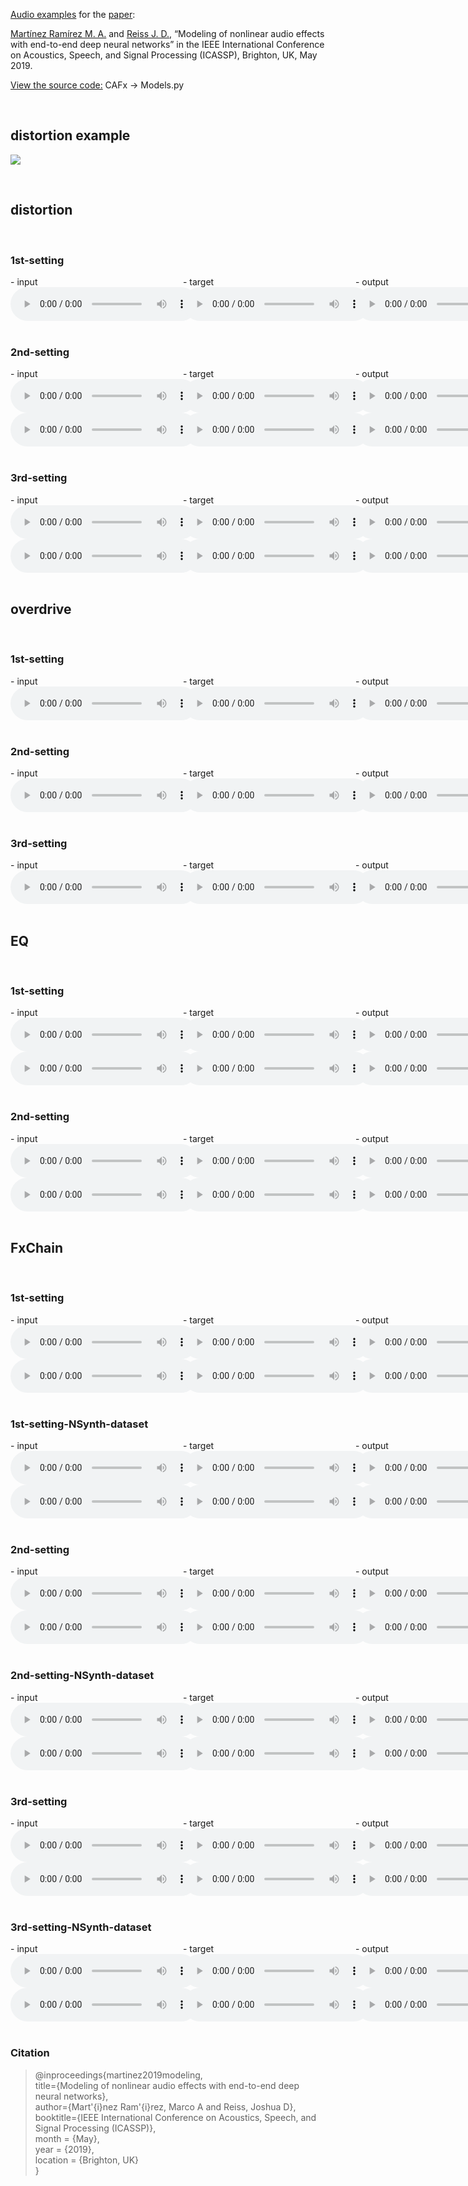 [Audio examples](https://mchijmma.github.io/modeling-nonlinear/) for the [paper](https://ieeexplore.ieee.org/document/8683529):

[Martínez Ramírez M. A.](http://m-marco.com) and [Reiss J. D.](http://www.eecs.qmul.ac.uk/~josh/), “Modeling of nonlinear audio effects with end-to-end deep neural networks” in the IEEE International Conference on Acoustics, Speech, and Signal Processing (ICASSP), Brighton, UK, May 2019.

[View the source code:](https://github.com/mchijmma/DL-AFx/tree/master/src) CAFx -> Models.py

&nbsp;
## distortion example

<audio id="audio_play">
    <source src="audio/distortion/distortion.mp3" type="audio/mp3" />
</audio>

<img src="https://cdn.shopify.com/s/files/1/1661/9429/files/backstage_jimi_effects_s638x0_q80_noupscale_grande.jpg?v=1523612606" onClick="document.getElementById('audio_play').play(); return false;" />




  
&nbsp;
## distortion
&nbsp;
### 1st-setting
<div id="contentBox" style="margin:0px auto; width:150%">
<div id="column1" style="float:left; margin:0; width:36.5%;">
- input <br />
<audio controls="controls">
<source src="audio/distortion/1st-setting/1-distortion_INPUT.mp3" type="audio/mp3" />
</audio>
</div>

<div id="column2" style="float:left; margin:0;width:36.5%;">
- target <br />
<audio controls="controls">
<source src="audio/distortion/1st-setting/2-distortion_TARGET.mp3" type="audio/mp3" />
</audio>
</div>

<div id="column3" style="float:left; margin:0;width:27%">
- output <br />
<audio controls="controls">
<source src="audio/distortion/1st-setting/3-distortion_OUTPUT.mp3" type="audio/mp3" />
</audio>
</div>
</div>

&nbsp;
### 2nd-setting
<div id="contentBox" style="margin:0px auto; width:150%">
<div id="column1" style="float:left; margin:0; width:36.5%;">
- input <br />
<audio controls="controls">
<source src="audio/distortion/2nd-setting/bass_1-distortion_INPUT.mp3" type="audio/mp3" />
</audio>
<audio controls="controls">
<source src="audio/distortion/2nd-setting/guitar_1-distortion_INPUT.mp3" type="audio/mp3" />
</audio>
</div>

<div id="column2" style="float:left; margin:0;width:36.5%;">
- target <br />
<audio controls="controls">
<source src="audio/distortion/2nd-setting/bass_2-distortion_TARGET.mp3" type="audio/mp3" />
</audio>
<audio controls="controls">
<source src="audio/distortion/2nd-setting/guitar_2-distortion_TARGET.mp3" type="audio/mp3" />
</audio>
</div>

<div id="column3" style="float:left; margin:0;width:27%">
- output <br />
<audio controls="controls">
<source src="audio/distortion/2nd-setting/bass_3-distortion_OUTPUT.mp3" type="audio/mp3" />
</audio>
<audio controls="controls">
<source src="audio/distortion/2nd-setting/guitar_3-distortion_OUTPUT.mp3" type="audio/mp3" />
</audio>
</div>
</div>

&nbsp;
### 3rd-setting
<div id="contentBox" style="margin:0px auto; width:150%">
<div id="column1" style="float:left; margin:0; width:36.5%;">
- input <br />
<audio controls="controls">
<source src="audio/distortion/3rd-setting/bass_1-distortion_INPUT.mp3" type="audio/mp3" />
</audio>
<audio controls="controls">
<source src="audio/distortion/3rd-setting/guitar_1-distortion_INPUT.mp3" type="audio/mp3" />
</audio>
</div>

<div id="column2" style="float:left; margin:0;width:36.5%;">
- target <br />
<audio controls="controls">
<source src="audio/distortion/3rd-setting/bass_2-distortion_TARGET.mp3" type="audio/mp3" />
</audio>
<audio controls="controls">
<source src="audio/distortion/3rd-setting/guitar_2-distortion_TARGET.mp3" type="audio/mp3" />
</audio>
</div>

<div id="column3" style="float:left; margin:0;width:27%">
- output <br />
<audio controls="controls">
<source src="audio/distortion/3rd-setting/bass_3-distortion_OUTPUT.mp3" type="audio/mp3" />
</audio>
<audio controls="controls">
<source src="audio/distortion/3rd-setting/guitar_3-distortion_OUTPUT.mp3" type="audio/mp3" />
</audio>
</div>
</div>

&nbsp;
## overdrive
&nbsp;
### 1st-setting
<div id="contentBox" style="margin:0px auto; width:150%">
<div id="column1" style="float:left; margin:0; width:36.5%;">
- input <br />
<audio controls="controls">
<source src="audio/overdrive/1st-setting/1-overdrive_INPUT.mp3" type="audio/mp3" />
</audio>
</div>

<div id="column2" style="float:left; margin:0;width:36.5%;">
- target <br />
<audio controls="controls">
<source src="audio/overdrive/1st-setting/2-overdrive_TARGET.mp3" type="audio/mp3" />
</audio>
</div>

<div id="column3" style="float:left; margin:0;width:27%">
- output <br />
<audio controls="controls">
<source src="audio/overdrive/1st-setting/3-overdrive_OUTPUT.mp3" type="audio/mp3" />
</audio>
</div>
</div>

&nbsp;
### 2nd-setting
<div id="contentBox" style="margin:0px auto; width:150%">
<div id="column1" style="float:left; margin:0; width:36.5%;">
- input <br />
<audio controls="controls">
<source src="audio/overdrive/2nd-setting/1-overdrive_INPUT.mp3" type="audio/mp3" />
</audio>
</div>

<div id="column2" style="float:left; margin:0;width:36.5%;">
- target <br />
<audio controls="controls">
<source src="audio/overdrive/2nd-setting/2-overdrive_TARGET.mp3" type="audio/mp3" />
</audio>
</div>

<div id="column3" style="float:left; margin:0;width:27%">
- output <br />
<audio controls="controls">
<source src="audio/overdrive/2nd-setting/3-overdrive_OUTPUT.mp3" type="audio/mp3" />
</audio>
</div>
</div>

&nbsp;
### 3rd-setting
<div id="contentBox" style="margin:0px auto; width:150%">
<div id="column1" style="float:left; margin:0; width:36.5%;">
- input <br />
<audio controls="controls">
<source src="audio/overdrive/3rd-setting/1-overdrive_INPUT.mp3" type="audio/mp3" />
</audio>
</div>

<div id="column2" style="float:left; margin:0;width:36.5%;">
- target <br />
<audio controls="controls">
<source src="audio/overdrive/3rd-setting/2-overdrive_TARGET.mp3" type="audio/mp3" />
</audio>
</div>

<div id="column3" style="float:left; margin:0;width:27%">
- output <br />
<audio controls="controls">
<source src="audio/overdrive/3rd-setting/3-overdrive_OUTPUT.mp3" type="audio/mp3" />
</audio>
</div>
</div>

&nbsp;
## EQ
&nbsp;
### 1st-setting
<div id="contentBox" style="margin:0px auto; width:150%">
<div id="column1" style="float:left; margin:0; width:36.5%;">
- input <br />
<audio controls="controls">
<source src="audio/eq/1st-setting/bass_1-eq_INPUT.mp3" type="audio/mp3" />
</audio>
<audio controls="controls">
<source src="audio/eq/1st-setting/guitar_1-eq_INPUT.mp3" type="audio/mp3" />
</audio>
</div>

<div id="column2" style="float:left; margin:0;width:36.5%;">
- target <br />
<audio controls="controls">
<source src="audio/eq/1st-setting/bass_2-eq_TARGET.mp3" type="audio/mp3" />
</audio>
<audio controls="controls">
<source src="audio/eq/1st-setting/guitar_2-eq_TARGET.mp3" type="audio/mp3" />
</audio>
</div>

<div id="column3" style="float:left; margin:0;width:27%">
- output <br />
<audio controls="controls">
<source src="audio/eq/1st-setting/bass_3-eq_OUTPUT.mp3" type="audio/mp3" />
</audio>
<audio controls="controls">
<source src="audio/eq/1st-setting/guitar_3-eq_OUTPUT.mp3" type="audio/mp3" />
</audio>
</div>
</div>

&nbsp;
### 2nd-setting
<div id="contentBox" style="margin:0px auto; width:150%">
<div id="column1" style="float:left; margin:0; width:36.5%;">
- input <br />
<audio controls="controls">
<source src="audio/eq/2nd-setting/bass_1-eq_INPUT.mp3" type="audio/mp3" />
</audio>
<audio controls="controls">
<source src="audio/eq/2nd-setting/guitar_1-eq_INPUT.mp3" type="audio/mp3" />
</audio>
</div>

<div id="column2" style="float:left; margin:0;width:36.5%;">
- target <br />
<audio controls="controls">
<source src="audio/eq/2nd-setting/bass_2-eq_TARGET.mp3" type="audio/mp3" />
</audio>
<audio controls="controls">
<source src="audio/eq/2nd-setting/guitar_2-eq_TARGET.mp3" type="audio/mp3" />
</audio>
</div>

<div id="column3" style="float:left; margin:0;width:27%">
- output <br />
<audio controls="controls">
<source src="audio/eq/2nd-setting/bass_3-eq_OUTPUT.mp3" type="audio/mp3" />
</audio>
<audio controls="controls">
<source src="audio/eq/2nd-setting/guitar_3-eq_OUTPUT.mp3" type="audio/mp3" />
</audio>
</div>
</div>

&nbsp;
## FxChain
&nbsp;
### 1st-setting
<div id="contentBox" style="margin:0px auto; width:150%">
<div id="column1" style="float:left; margin:0; width:36.5%;">
- input <br />
<audio controls="controls">
<source src="audio/fxchain/1st-setting/bass_1_fxchain_INPUT.mp3" type="audio/mp3" />
</audio>
<audio controls="controls">
<source src="audio/fxchain/1st-setting/guitar_1_fxchain_INPUT.mp3" type="audio/mp3" />
</audio>
</div>

<div id="column2" style="float:left; margin:0;width:36.5%;">
- target <br />
<audio controls="controls">
<source src="audio/fxchain/1st-setting/bass_2_fxchain_TARGET.mp3" type="audio/mp3" />
</audio>
<audio controls="controls">
<source src="audio/fxchain/1st-setting/guitar_2_fxchain_TARGET.mp3" type="audio/mp3" />
</audio>
</div>

<div id="column3" style="float:left; margin:0;width:27%">
- output <br />
<audio controls="controls">
<source src="audio/fxchain/1st-setting/bass_3_fxchain_OUTPUT.mp3" type="audio/mp3" />
</audio>
<audio controls="controls">
<source src="audio/fxchain/1st-setting/guitar_3_fxchain_OUTPUT.mp3" type="audio/mp3" />
</audio>
</div>
</div>

&nbsp;
### 1st-setting-NSynth-dataset
<div id="contentBox" style="margin:0px auto; width:150%">
<div id="column1" style="float:left; margin:0; width:36.5%;">
- input <br />
<audio controls="controls">
<source src="audio/fxchain/1st-setting/bass_NSynth1_fxchain_INPUT.mp3" type="audio/mp3" />
</audio>
<audio controls="controls">
<source src="audio/fxchain/1st-setting/guitar_NSynth1_fxchain_INPUT.mp3" type="audio/mp3" />
</audio>
</div>

<div id="column2" style="float:left; margin:0;width:36.5%;">
- target <br />
<audio controls="controls">
<source src="audio/fxchain/1st-setting/bass_NSynth2_fxchain_TARGET.mp3" type="audio/mp3" />
</audio>
<audio controls="controls">
<source src="audio/fxchain/1st-setting/guitar_NSynth2_fxchain_TARGET.mp3" type="audio/mp3" />
</audio>
</div>

<div id="column3" style="float:left; margin:0;width:27%">
- output <br />
<audio controls="controls">
<source src="audio/fxchain/1st-setting/bass_NSynth3_fxchain_OUTPUT.mp3" type="audio/mp3" />
</audio>
<audio controls="controls">
<source src="audio/fxchain/1st-setting/guitar_NSynth3_fxchain_OUTPUT.mp3" type="audio/mp3" />
</audio>
</div>
</div>

&nbsp;
### 2nd-setting
<div id="contentBox" style="margin:0px auto; width:150%">
<div id="column1" style="float:left; margin:0; width:36.5%;">
- input <br />
<audio controls="controls">
<source src="audio/fxchain/2nd-setting/bass_1_fxchain_INPUT.mp3" type="audio/mp3" />
</audio>
<audio controls="controls">
<source src="audio/fxchain/2nd-setting/guitar_1_fxchain_INPUT.mp3" type="audio/mp3" />
</audio>
</div>

<div id="column2" style="float:left; margin:0;width:36.5%;">
- target <br />
<audio controls="controls">
<source src="audio/fxchain/2nd-setting/bass_2_fxchain_TARGET.mp3" type="audio/mp3" />
</audio>
<audio controls="controls">
<source src="audio/fxchain/2nd-setting/guitar_2_fxchain_TARGET.mp3" type="audio/mp3" />
</audio>
</div>

<div id="column3" style="float:left; margin:0;width:27%">
- output <br />
<audio controls="controls">
<source src="audio/fxchain/2nd-setting/bass_3_fxchain_OUTPUT.mp3" type="audio/mp3" />
</audio>
<audio controls="controls">
<source src="audio/fxchain/2nd-setting/guitar_3_fxchain_OUTPUT.mp3" type="audio/mp3" />
</audio>
</div>
</div>

&nbsp;
### 2nd-setting-NSynth-dataset
<div id="contentBox" style="margin:0px auto; width:150%">
<div id="column1" style="float:left; margin:0; width:36.5%;">
- input <br />
<audio controls="controls">
<source src="audio/fxchain/2nd-setting/bass_NSynth1_fxchain_INPUT.mp3" type="audio/mp3" />
</audio>
<audio controls="controls">
<source src="audio/fxchain/2nd-setting/guitar_NSynth1_fxchain_INPUT.mp3" type="audio/mp3" />
</audio>
</div>

<div id="column2" style="float:left; margin:0;width:36.5%;">
- target <br />
<audio controls="controls">
<source src="audio/fxchain/2nd-setting/bass_NSynth2_fxchain_TARGET.mp3" type="audio/mp3" />
</audio>
<audio controls="controls">
<source src="audio/fxchain/2nd-setting/guitar_NSynth2_fxchain_TARGET.mp3" type="audio/mp3" />
</audio>
</div>

<div id="column3" style="float:left; margin:0;width:27%">
- output <br />
<audio controls="controls">
<source src="audio/fxchain/2nd-setting/bass_NSynth3_fxchain_OUTPUT.mp3" type="audio/mp3" />
</audio>
<audio controls="controls">
<source src="audio/fxchain/2nd-setting/guitar_NSynth3_fxchain_OUTPUT.mp3" type="audio/mp3" />
</audio>
</div>
</div>

&nbsp;
### 3rd-setting
<div id="contentBox" style="margin:0px auto; width:150%">
<div id="column1" style="float:left; margin:0; width:36.5%;">
- input <br />
<audio controls="controls">
<source src="audio/fxchain/3rd-setting/bass_1_fxchain_INPUT.mp3" type="audio/mp3" />
</audio>
<audio controls="controls">
<source src="audio/fxchain/3rd-setting/guitar_1_fxchain_INPUT.mp3" type="audio/mp3" />
</audio>
</div>

<div id="column2" style="float:left; margin:0;width:36.5%;">
- target <br />
<audio controls="controls">
<source src="audio/fxchain/3rd-setting/bass_2_fxchain_TARGET.mp3" type="audio/mp3" />
</audio>
<audio controls="controls">
<source src="audio/fxchain/3rd-setting/guitar_2_fxchain_TARGET.mp3" type="audio/mp3" />
</audio>
</div>

<div id="column3" style="float:left; margin:0;width:27%">
- output <br />
<audio controls="controls">
<source src="audio/fxchain/3rd-setting/bass_3_fxchain_OUTPUT.mp3" type="audio/mp3" />
</audio>
<audio controls="controls">
<source src="audio/fxchain/3rd-setting/guitar_3_fxchain_OUTPUT.mp3" type="audio/mp3" />
</audio>
</div>
</div>

&nbsp;
### 3rd-setting-NSynth-dataset
<div id="contentBox" style="margin:0px auto; width:150%">
<div id="column1" style="float:left; margin:0; width:36.5%;">
- input <br />
<audio controls="controls">
<source src="audio/fxchain/3rd-setting/bass_NSynth1_fxchain_INPUT.mp3" type="audio/mp3" />
</audio>
<audio controls="controls">
<source src="audio/fxchain/3rd-setting/guitar_NSynth1_fxchain_INPUT.mp3" type="audio/mp3" />
</audio>
</div>

<div id="column2" style="float:left; margin:0;width:36.5%;">
- target <br />
<audio controls="controls">
<source src="audio/fxchain/3rd-setting/bass_NSynth2_fxchain_TARGET.mp3" type="audio/mp3" />
</audio>
<audio controls="controls">
<source src="audio/fxchain/3rd-setting/guitar_NSynth2_fxchain_TARGET.mp3" type="audio/mp3" />
</audio>
</div>

<div id="column3" style="float:left; margin:0;width:27%">
- output <br />
<audio controls="controls">
<source src="audio/fxchain/3rd-setting/bass_NSynth3_fxchain_OUTPUT.mp3" type="audio/mp3" />
</audio>
<audio controls="controls">
<source src="audio/fxchain/3rd-setting/guitar_NSynth3_fxchain_OUTPUT.mp3" type="audio/mp3" />
</audio>
</div>
</div>

&nbsp;
### Citation
>@inproceedings{martinez2019modeling,<br />
>   title={Modeling of nonlinear audio effects with end-to-end deep neural networks},<br />
>   author={Mart\'{i}nez Ram\'{i}rez, Marco A and Reiss, Joshua D},<br />
>   booktitle={IEEE International Conference on Acoustics, Speech, and Signal Processing (ICASSP)},<br />
>   month = {May},<br />
>   year = {2019},<br />
>   location = {Brighton, UK}<br />
>}<br />

